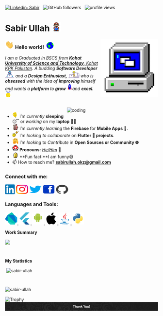 
[![Linkedin: Sabir](https://img.shields.io/badge/-Sabir-red?style=flat-square&logo=Linkedin&logoColor=white&link=https://www.linkedin.com/in/sabir-ullah-2361a7257/)](https://www.linkedin.com/in/sabir-ullah-2361a7257/) &nbsp;
![GitHub followers](https://img.shields.io/github/followers/sabir-ullah?label=Follow&style=social) &nbsp;
<img alt = "profile views" src="https://komarev.com/ghpvc/?username=sabir-ullah&color=brightgreen">

 # Sabir Ullah&nbsp;<img src="https://github.com/sabir-ullah/sabir-ullah/blob/main/Assets/Mario_Hello_Big.gif" width="30px">
 
 <img align="right" alt="PC GIF" src="https://github.com/sabir-ullah/sabir-ullah/blob/main/Assets/PC.gif" width="190" />

### <img src="https://github.com/sabir-ullah/sabir-ullah/blob/main/Assets/Hi.gif" width="29px"> **Hello world!** &nbsp;<img src="https://github.com/sabir-ullah/sabir-ullah/blob/main/Assets/Earth.gif" width="24px">

 <p>
  <em>
    I am a Graduated in BSCS from <a href="http://www.kust.edu.pk/kust/"> <b>Kohat University of Science and Technology</b>, Kohat KPK Pakistan</a>.  
    A budding <b>Software Developer</b> <img src="https://github.com/sabir-ullah/sabir-ullah/blob/main/Assets/Developer.gif" width="30px"> and a <b>Design    Enthusiast,</b>&nbsp;<img src="https://github.com/sabir-ullah/sabir-ullah/blob/main/Assets/Designer.gif" width="36px">  who is <b>obsessed</b>
    with the idea of <b>improving</b> himself and wants a <b>platform</b> to 
    <b>grow</b> <img src="https://github.com/sabir-ullah/sabir-ullah/blob/main/Assets/Rocket.gif" width="18px">and 
    <b>excel.</b> <img src="https://github.com/sabir-ullah/sabir-ullah/blob/main/Assets/Medal.gif" width="20px">
  </em>  
</p>

<br>

<img align="right" alt="coding" width="300" src="https://user-images.githubusercontent.com/55389276/140866485-8fb1c876-9a8f-4d6a-98dc-08c4981eaf70.gif">

<!-- - 🔭 I'm currently working on **Mobile Application Development**
- 📫 How to reach me? **sabirullah.okz@gmail.com**
- 🤝 I’m looking for Contribute in **Open Source Projects**
- 🌱 I’m currently learning **Advanced level of development in Mobile apps**
- ⚡ Fun fact **I am funny😅** -->
- <img alt="GIF" src="https://github.com/sabir-ullah/sabir-ullah/blob/main/Assets/wave.gif" width="20px" /> I’m *currently* **sleeping** 😴 or *working* on my **laptop** 👨‍💻
- <img alt="GIF" src="https://github.com/sabir-ullah/sabir-ullah/blob/main/Assets/gandalf_parrot.gif" width="20px" /> I’m *currently learning* the **Firebase** for **Mobile Apps** 💪.
- <img alt="GIF" src="https://github.com/sabir-ullah/sabir-ullah/blob/main/Assets/headbang.gif" width="20px" /> I’m *looking to collaborate* on **Flutter 🐍 projects**.
- <img alt="GIF" src="https://github.com/sabir-ullah/sabir-ullah/blob/main/Assets/hmm.gif" width="20px" /> I’m *looking* to *Contribute* in **Open Sources or Community 🌐**
- <img alt="GIF" src="https://github.com/sabir-ullah/sabir-ullah/blob/main/Assets/powerup.gif" width="20px" /> **Pronouns:** [*He/Him*](https://pronoun.is/he) 🧔
- <img alt="GIF" src="https://github.com/sabir-ullah/sabir-ullah/blob/main/Assets/coin.gif" width="20px" /> **Fun fact:**I am funny😅
- 📫 How to reach me? **sabirullah.okz@gmail.com**

<h3 align="left">Connect with me:</h3>
<p align="left">
<a href="https://www.linkedin.com/in/sabir-ullah-2361a7257/" target="blank"><img align="center" src="https://github.com/sabir-ullah/sabir-ullah/blob/main/Assets/Linkedin.svg" alt="Linkedin Logo" width="32"></a>
<a href="https://www.instagram.com/sabirullah.okz/" target="blank"><img align="center" src="https://github.com/sabir-ullah/sabir-ullah/blob/main/Assets/Instagram.svg" alt="Instagram Logo" height="30" width="40" /></a>
<a href="https://twitter.com/imSabirullah" target="blank"><img align="center" src="https://github.com/sabir-ullah/sabir-ullah/blob/main/Assets/Twitter.svg" alt="Twitter Logo" height="30" width="40" /></a>
<a href="https://web.facebook.com/shakajani.h1" target="blank"><img align="center" src="https://github.com/sabir-ullah/sabir-ullah/blob/main/Assets/facebook.png" alt="Facebook Logo" height="30" width="40" /></a>
<a href="https://github.com/sabir-ullah" target="blank"><img align="center" src="https://github.com/sabir-ullah/sabir-ullah/blob/main/Assets/github.png" alt="github Logo" height="30" width="40" /></a>
</p>

<h3 align="left">Languages and Tools:</h3>
<p align="left"> <a href="https://dart.dev/" target="_blank" rel="noreferrer"> <img src="https://raw.githubusercontent.com/devicons/devicon/master/icons/dart/dart-original.svg" alt="dart" width="40" height="40"/> </a> <a href="https://flutter.dev/" target="_blank" rel="noreferrer"> <img src="https://raw.githubusercontent.com/devicons/devicon/master/icons/flutter/flutter-original.svg" alt="flutter" width="40" height="40"/> </a> <a href="https://www.android.com/" target="_blank" rel="noreferrer"> <img src="https://raw.githubusercontent.com/devicons/devicon/master/icons/android/android-original-wordmark.svg" alt="css3" width="40" height="40"/> </a> <a href="https://developer.apple.com/" target="_blank" rel="noreferrer"> <img src="https://raw.githubusercontent.com/devicons/devicon/master/icons/apple/apple-original.svg" alt="apple" width="40" height="40"/> </a> <a href="https://www.java.com" target="_blank" rel="noreferrer"> <img src="https://raw.githubusercontent.com/devicons/devicon/master/icons/java/java-original.svg" alt="java" width="40" height="40"/> </a>  <a href="https://www.python.org" target="_blank" rel="noreferrer"> <img src="https://raw.githubusercontent.com/devicons/devicon/master/icons/python/python-original.svg" alt="python" width="40" height="40"/> </a> </p>

<b>Work Summary</b><br>

<p href="https://github-readme-stats.vercel.app/api/top-langs/?username=sabir-ullah&theme=dark&hide_langs_below=1">
<!-- &nbsp; -->
  <img align="center" src="https://github-readme-stats.vercel.app/api/top-langs/?username=sabir-ullah&theme=dark&hide_langs_below=1" />
</p><br>


<b>My Statistics</b><br>

<p>&nbsp;<img align="center" src="https://github-readme-stats.vercel.app/api?username=sabir-ullah&show_icons=true&locale=en&theme=dark" alt="sabir-ullah" /></p>
<br>
<p><img width="500px" src="https://github-readme-streak-stats.herokuapp.com/?user=sabir-ullah&theme=dark" alt="sabir-ullah" style="max-width: 100%;"/>
</p>
<img alt="Trophy" align="center" height="250px" src="https://github-profile-trophy.vercel.app/?username=sabir-ullah&theme=radical"/>



<img src="https://github.com/sabir-ullah/sabir-ullah/blob/main/Footer.jpg">

